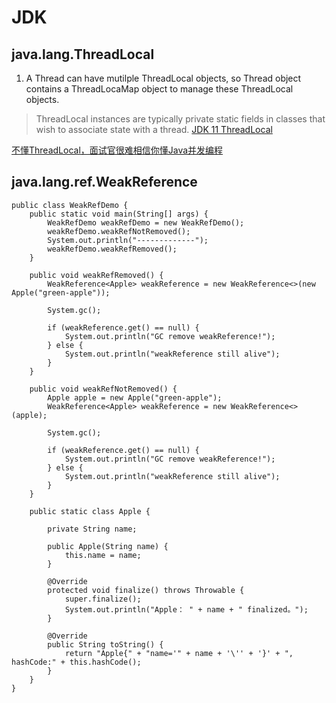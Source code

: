 # JDK

## java.lang.ThreadLocal
1. A Thread can have mutilple ThreadLocal objects, so Thread object contains a ThreadLocaMap object to manage these ThreadLocal objects.
> ThreadLocal instances are typically private static fields in classes that wish to associate state with a thread.
> [JDK 11 ThreadLocal](https://docs.oracle.com/en/java/javase/11/docs/api/java.base/java/lang/ThreadLocal.html)

[不懂ThreadLocal，面试官很难相信你懂Java并发编程](https://baijiahao.baidu.com/s?id=1663127810801876375&wfr=spider&for=pc)

## java.lang.ref.WeakReference
```
public class WeakRefDemo {
	public static void main(String[] args) {
		WeakRefDemo weakRefDemo = new WeakRefDemo();
		weakRefDemo.weakRefNotRemoved();
		System.out.println("-------------");
		weakRefDemo.weakRefRemoved();
	}

	public void weakRefRemoved() {
		WeakReference<Apple> weakReference = new WeakReference<>(new Apple("green-apple"));

		System.gc();

		if (weakReference.get() == null) {
			System.out.println("GC remove weakReference!");
		} else {
			System.out.println("weakReference still alive");
		}
	}

	public void weakRefNotRemoved() {
		Apple apple = new Apple("green-apple");
		WeakReference<Apple> weakReference = new WeakReference<>(apple);

		System.gc();

		if (weakReference.get() == null) {
			System.out.println("GC remove weakReference!");
		} else {
			System.out.println("weakReference still alive");
		}
	}

	public static class Apple {

		private String name;

		public Apple(String name) {
			this.name = name;
		}

		@Override
		protected void finalize() throws Throwable {
			super.finalize();
			System.out.println("Apple： " + name + " finalized。");
		}

		@Override
		public String toString() {
			return "Apple{" + "name='" + name + '\'' + '}' + ", hashCode:" + this.hashCode();
		}
	}
}
```